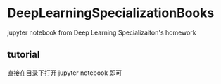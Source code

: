 # DeepLearningSpecializationBooks
jupyter notebook from Deep Learning Specializaiton's homework

## tutorial
直接在目录下打开 jupyter notebook 即可

